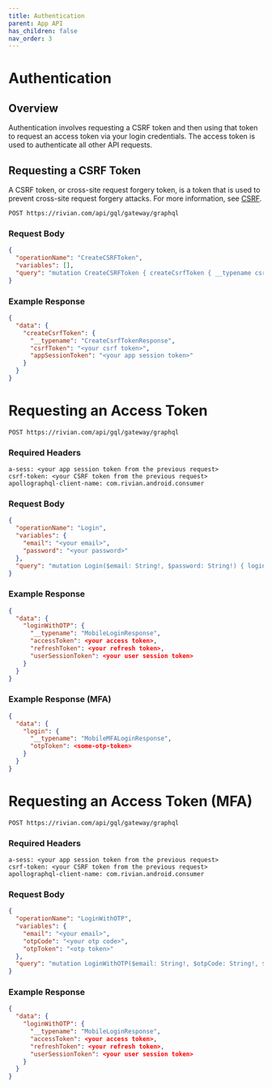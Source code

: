 ```yaml
---
title: Authentication
parent: App API
has_children: false
nav_order: 3
---
```


# Authentication

## Overview

Authentication involves requesting a CSRF token and then using that token to request an access token via your login credentials. The access token is used to authenticate all other API requests.

## Requesting a CSRF Token

A CSRF token, or cross-site request forgery token, is a token that is used to prevent cross-site request forgery attacks. For more information, see [CSRF](https://en.wikipedia.org/wiki/Cross-site_request_forgery).

`POST https://rivian.com/api/gql/gateway/graphql`

### Request Body

```json
{
  "operationName": "CreateCSRFToken",
  "variables": [],
  "query": "mutation CreateCSRFToken { createCsrfToken { __typename csrfToken appSessionToken } }"
}
```

### Example Response

```json
{
  "data": {
    "createCsrfToken": {
      "__typename": "CreateCsrfTokenResponse",
      "csrfToken": "<your csrf token>",
      "appSessionToken": "<your app session token>"
    }
  }
}
```

# Requesting an Access Token

`POST https://rivian.com/api/gql/gateway/graphql`

### Required Headers

```text
a-sess: <your app session token from the previous request>
csrf-token: <your CSRF token from the previous request>
apollographql-client-name: com.rivian.android.consumer
```

### Request Body

```json
{
  "operationName": "Login",
  "variables": {
    "email": "<your email>",
    "password": "<your password>"
  },
  "query": "mutation Login($email: String!, $password: String!) { login(email: $email, password: $password) { __typename ... on MobileLoginResponse { accessToken refreshToken userSessionToken } ... on MobileMFALoginResponse { otpToken } } }"
}
```

### Example Response

```json
{
  "data": {
    "loginWithOTP": {
      "__typename": "MobileLoginResponse",
      "accessToken": <your access token>,
      "refreshToken": <your refresh token>,
      "userSessionToken": <your user session token>
    }
  }
}
```

### Example Response (MFA)

```json
{
  "data": {
    "login": {
      "__typename": "MobileMFALoginResponse",
      "otpToken": <some-otp-token>
    }
  }
}
```

# Requesting an Access Token (MFA)

`POST https://rivian.com/api/gql/gateway/graphql`

### Required Headers

```text
a-sess: <your app session token from the previous request>
csrf-token: <your CSRF token from the previous request>
apollographql-client-name: com.rivian.android.consumer
```

### Request Body

```json
{
  "operationName": "LoginWithOTP",
  "variables": {
    "email": "<your email>",
    "otpCode": "<your otp code>",
    "otpToken": "<otp token>"
  },
  "query": "mutation LoginWithOTP($email: String!, $otpCode: String!, $otpToken: String!) { loginWithOTP(email: $email, otpCode: $otpCode, otpToken: $otpToken) { __typename accessToken refreshToken userSessionToken } }"
}
```

### Example Response
```json
{
  "data": {
    "loginWithOTP": {
      "__typename": "MobileLoginResponse",
      "accessToken": <your access token>,
      "refreshToken": <your refresh token>,
      "userSessionToken": <your user session token>
    }
  }
}
```